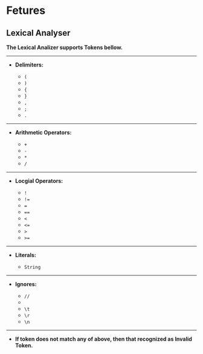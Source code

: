 # Fetures

## Lexical Analyser

**The Lexical Analizer supports Tokens bellow.**

---

- **Delimiters:**

  - `(`
  - `)`
  - `{`
  - `}`
  - `,`
  - `;`
  - `.`

---

- **Arithmetic Operators:**

  - `+`
  - `-`
  - `*`
  - `/`

---

- **Locgial Operators:**

  - `!`
  - `!=`
  - `=`
  - `==`
  - `<`
  - `<=`
  - `>`
  - `>=`

---

- **Literals:**

  - `String`

---

- **Ignores:**

  - `//`
  - ` `
  - `\t`
  - `\r`
  - `\n`

---

- **If token does not match any of above, then that recognized as Invalid Token.**
